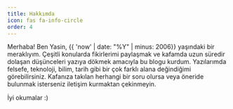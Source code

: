 ```yaml
---
title: Hakkımda
icon: fas fa-info-circle
order: 4
---
```


Merhaba! Ben Yasin, {{ 'now' | date: "%Y" | minus: 2006}} yaşındaki bir meraklıyım. Çeşitli konularda fikirlerimi paylaşmak ve kafamda uzun süredir dolaşan düşünceleri yazıya dökmek amacıyla bu blogu kurdum. Yazılarımda felsefe, teknoloji, bilim, tarih gibi bir çok farklı alana değindiğimi görebilirsiniz. Kafanıza takılan herhangi bir soru olursa veya öneride bulunmak isterseniz iletişim kurmaktan çekinmeyin.

İyi okumalar :)
